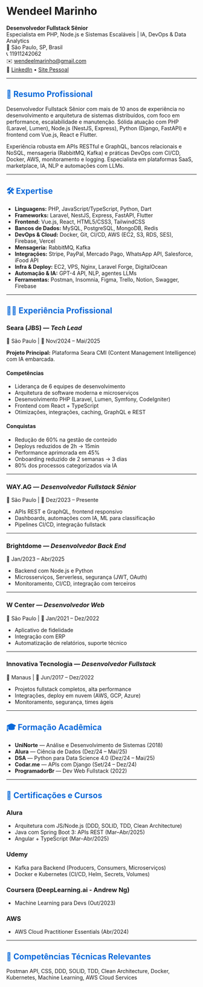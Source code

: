 <!-- README estilizado para GitHub com todas as informações completas do currículo de Wendeel Marinho -->

<style>
  .cv h2 {
    color: #0969da;
  }
  .cv ul {
    padding-left: 1.4rem;
  }
  .cv code {
    background: #f6f8fa;
    padding: 0.2em 0.4em;
    border-radius: 4px;
  }
</style>

<div class="cv">

# Wendeel Marinho

**Desenvolvedor Fullstack Sênior**  
Especialista em PHP, Node.js e Sistemas Escaláveis | IA, DevOps & Data Analytics  
📍 São Paulo, SP, Brasil  
📞 11911242062  
✉️ wendeelmarinho@gmail.com  
🔗 [LinkedIn](https://www.linkedin.com/in/wendeelm) • [Site Pessoal](https://bit.ly/wendeelm)

---

## 🧠 Resumo Profissional
Desenvolvedor Fullstack Sênior com mais de 10 anos de experiência no desenvolvimento e arquitetura de sistemas distribuídos, com foco em performance, escalabilidade e manutenção. Sólida atuação com PHP (Laravel, Lumen), Node.js (NestJS, Express), Python (Django, FastAPI) e frontend com Vue.js, React e Flutter.

Experiência robusta em APIs RESTful e GraphQL, bancos relacionais e NoSQL, mensageria (RabbitMQ, Kafka) e práticas DevOps com CI/CD, Docker, AWS, monitoramento e logging. Especialista em plataformas SaaS, marketplace, IA, NLP e automações com LLMs.

---

## 🛠 Expertise

- **Linguagens:** PHP, JavaScript/TypeScript, Python, Dart
- **Frameworks:** Laravel, NestJS, Express, FastAPI, Flutter
- **Frontend:** Vue.js, React, HTML5/CSS3, TailwindCSS
- **Bancos de Dados:** MySQL, PostgreSQL, MongoDB, Redis
- **DevOps & Cloud:** Docker, Git, CI/CD, AWS (EC2, S3, RDS, SES), Firebase, Vercel
- **Mensageria:** RabbitMQ, Kafka
- **Integrações:** Stripe, PayPal, Mercado Pago, WhatsApp API, Salesforce, iFood API
- **Infra & Deploy:** EC2, VPS, Nginx, Laravel Forge, DigitalOcean
- **Automação & IA:** GPT-4 API, NLP, agentes LLMs
- **Ferramentas:** Postman, Insomnia, Figma, Trello, Notion, Swagger, Firebase

---

## 👨‍💼 Experiência Profissional

### **Seara (JBS)** — *Tech Lead*  
📍 São Paulo | 📅 Nov/2024 – Mai/2025

**Projeto Principal:** Plataforma Seara CMI (Content Management Intelligence) com IA embarcada.

#### Competências
- Liderança de 6 equipes de desenvolvimento
- Arquitetura de software moderna e microserviços
- Desenvolvimento PHP (Laravel, Lumen, Symfony, CodeIgniter)
- Frontend com React + TypeScript
- Otimizações, integrações, caching, GraphQL e REST

#### Conquistas
- Redução de 60% na gestão de conteúdo
- Deploys reduzidos de 2h → 15min
- Performance aprimorada em 45%
- Onboarding reduzido de 2 semanas → 3 dias
- 80% dos processos categorizados via IA

---

### **WAY.AG** — *Desenvolvedor Fullstack Sênior*  
📍 São Paulo | 📅 Dez/2023 – Presente

- APIs REST e GraphQL, frontend responsivo
- Dashboards, automações com IA, ML para classificação
- Pipelines CI/CD, integração fullstack

---

### **Brightdome** — *Desenvolvedor Back End*  
📅 Jan/2023 – Abr/2025

- Backend com Node.js e Python
- Microsserviços, Serverless, segurança (JWT, OAuth)
- Monitoramento, CI/CD, integração com terceiros

---

### **W Center** — *Desenvolvedor Web*  
📍 São Paulo | 📅 Jan/2021 – Dez/2022

- Aplicativo de fidelidade
- Integração com ERP
- Automatização de relatórios, suporte técnico

---

### **Innovativa Tecnologia** — *Desenvolvedor Fullstack*  
📍 Manaus | 📅 Jun/2017 – Dez/2022

- Projetos fullstack completos, alta performance
- Integrações, deploy em nuvem (AWS, GCP, Azure)
- Monitoramento, segurança, times ágeis

---

## 🎓 Formação Acadêmica

- **UniNorte** — Análise e Desenvolvimento de Sistemas (2018)
- **Alura** — Ciência de Dados (Dez/24 – Mai/25)
- **DSA** — Python para Data Science 4.0 (Dez/24 – Mai/25)
- **Codar.me** — APIs com Django (Set/24 – Dez/24)
- **ProgramadorBr** — Dev Web Fullstack (2022)

---

## 📜 Certificações e Cursos

### **Alura**
- Arquitetura com JS/Node.js (DDD, SOLID, TDD, Clean Architecture)
- Java com Spring Boot 3: APIs REST (Mar–Abr/2025)
- Angular + TypeScript (Mar–Abr/2025)

### **Udemy**
- Kafka para Backend (Producers, Consumers, Microserviços)
- Docker e Kubernetes (CI/CD, Helm, Secrets, Volumes)

### **Coursera (DeepLearning.ai - Andrew Ng)**
- Machine Learning para Devs (Out/2023)

### **AWS**
- AWS Cloud Practitioner Essentials (Abr/2024)

---

## 🧩 Competências Técnicas Relevantes

Postman API, CSS, DDD, SOLID, TDD, Clean Architecture, Docker, Kubernetes, Machine Learning, AWS Cloud Services

</div>
